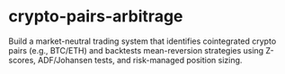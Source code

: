 # crypto-pairs-arbitrage
Build a market-neutral trading system that identifies cointegrated crypto pairs (e.g., BTC/ETH) and backtests mean-reversion strategies using Z-scores, ADF/Johansen tests, and risk-managed position sizing.
